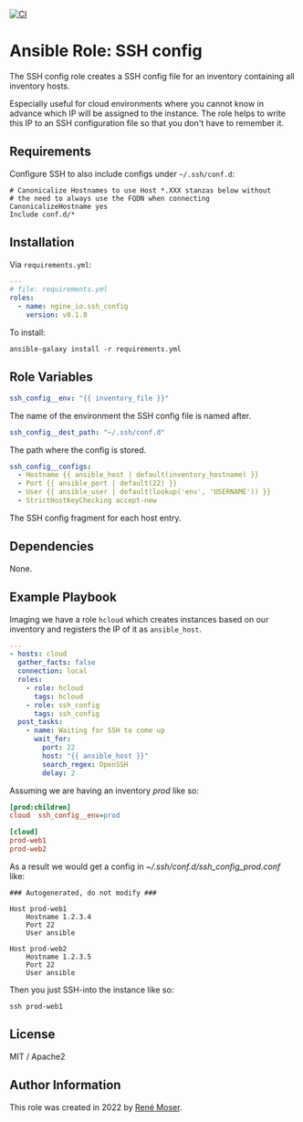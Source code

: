 [![CI](https://github.com/ngine-io/ansible-role-ssh-config/actions/workflows/ci.yml/badge.svg)](https://github.com/ngine-io/ansible-role-ssh-config/actions/workflows/ci.yml)

# Ansible Role: SSH config

The SSH config role creates a SSH config file for an inventory containing all inventory hosts.

Especially useful for cloud environments where you cannot know in advance which IP will be assigned to the instance. The role helps to write this IP to an SSH configuration file so that you don't have to remember it.

## Requirements

Configure SSH to also include configs under `~/.ssh/conf.d`:

```
# Canonicalize Hostnames to use Host *.XXX stanzas below without
# the need to always use the FQDN when connecting
CanonicalizeHostname yes
Include conf.d/*
```
## Installation

Via `requirements.yml`:

```yaml
---
# file: requirements.yml
roles:
  - name: ngine_io.ssh_config
    version: v0.1.0
```

To install:

```
ansible-galaxy install -r requirements.yml
```

## Role Variables

```yaml
ssh_config__env: "{{ inventory_file }}"
```
The name of the environment the SSH config file is named after.

```yaml
ssh_config__dest_path: "~/.ssh/conf.d"
```
The path where the config is stored.

```yaml
ssh_config__configs:
  - Hostname {{ ansible_host | default(inventory_hostname) }}
  - Port {{ ansible_port | default(22) }}
  - User {{ ansible_user | default(lookup('env', 'USERNAME')) }}
  - StrictHostKeyChecking accept-new
```

The SSH config fragment for each host entry.

## Dependencies

None.

## Example Playbook


Imaging we have a role `hcloud` which creates instances based on our inventory and registers the IP of it as `ansible_host`.

```yaml
---
- hosts: cloud
  gather_facts: false
  connection: local
  roles:
    - role: hcloud
      tags: hcloud
    - role: ssh_config
      tags: ssh_config
  post_tasks:
    - name: Waiting for SSH to come up
      wait_for:
        port: 22
        host: "{{ ansible_host }}"
        search_regex: OpenSSH
        delay: 2
```

Assuming we are having an inventory *prod* like so:

```ini
[prod:children]
cloud  ssh_config__env=prod

[cloud]
prod-web1
prod-web2
```

As a result we would get a config in *~/.ssh/conf.d/ssh_config_prod.conf* like:

```
### Autogenerated, do not modify ###

Host prod-web1
    Hostname 1.2.3.4
    Port 22
    User ansible

Host prod-web2
    Hostname 1.2.3.5
    Port 22
    User ansible
```
Then you just SSH-into the instance like so:

```
ssh prod-web1
```

## License

MIT / Apache2

## Author Information

This role was created in 2022 by [René Moser](https://renemoser.net).
